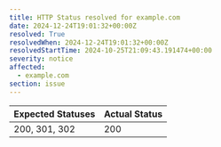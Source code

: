 ```yaml
---
title: HTTP Status resolved for example.com
date: 2024-12-24T19:01:32+00:00Z
resolved: True
resolvedWhen: 2024-12-24T19:01:32+00:00Z
resolvedStartTime: 2024-10-25T21:09:43.191474+00:00
severity: notice
affected:
  - example.com
section: issue
---
```


| Expected Statuses | Actual Status  |
|-------------------|----------------|
| 200, 301, 302 | 200 |
